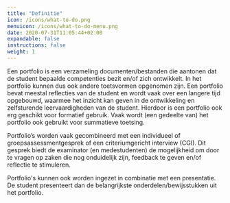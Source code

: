 ```yaml
---
title: "Definitie"
icon: /icons/what-to-do.png
menuicon: /icons/what-to-do-menu.png
date: 2020-07-31T11:05:44+02:00
expandable: false
instructions: false
weight: 1
---
```


Een portfolio is een verzameling documenten/bestanden die aantonen dat de student bepaalde competenties bezit en/of zich ontwikkelt. In het portfolio kunnen dus ook andere toetsvormen opgenomen zijn. Een portfolio bevat meestal reflecties van de student en wordt vaak over een langere tijd opgebouwd, waarmee het inzicht kan geven in de ontwikkeling en zelfsturende leervaardigheden van de student. Hierdoor is een portfolio ook erg geschikt voor formatief gebruik.  Vaak wordt (een gedeelte van) het portfolio ook gebruikt voor summatieve toetsing. 

Portfolio’s worden vaak gecombineerd met een individueel of groepsassessmentgesprek of een criteriumgericht interview (CGI). Dit gesprek biedt de examinator (en medestudenten) de mogelijkheid om door te vragen op zaken die nog onduidelijk zijn, feedback te geven en/of reflectie te stimuleren. 

Portfolio's kunnen ook worden ingezet in combinatie met een presentatie. De student presenteert dan de belangrijkste onderdelen/bewijsstukken uit het portfolio.
